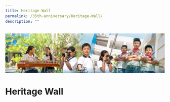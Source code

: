 ```yaml
---
title: Heritage Wall
permalink: /35th-anniversary/Heritage-Wall/
description: ""
---
```

![](/images/AboutUs.jpg)

Heritage Wall
=============